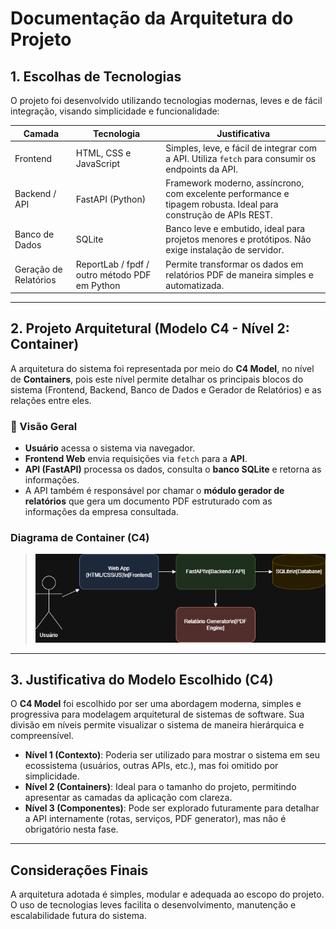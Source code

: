 # Documentação da Arquitetura do Projeto

## 1. Escolhas de Tecnologias

O projeto foi desenvolvido utilizando tecnologias modernas, leves e de fácil integração, visando simplicidade e funcionalidade:

| Camada         | Tecnologia         | Justificativa |
|----------------|--------------------|----------------|
| Frontend       | HTML, CSS e JavaScript | Simples, leve, e fácil de integrar com a API. Utiliza `fetch` para consumir os endpoints da API. |
| Backend / API  | FastAPI (Python)   | Framework moderno, assíncrono, com excelente performance e tipagem robusta. Ideal para construção de APIs REST. |
| Banco de Dados | SQLite             | Banco leve e embutido, ideal para projetos menores e protótipos. Não exige instalação de servidor. |
| Geração de Relatórios | ReportLab / fpdf / outro método PDF em Python | Permite transformar os dados em relatórios PDF de maneira simples e automatizada. |

---

## 2. Projeto Arquitetural (Modelo C4 - Nível 2: Container)

A arquitetura do sistema foi representada por meio do **C4 Model**, no nível de **Containers**, pois este nível permite detalhar os principais blocos do sistema (Frontend, Backend, Banco de Dados e Gerador de Relatórios) e as relações entre eles.

### 🔗 Visão Geral

- **Usuário** acessa o sistema via navegador.
- **Frontend Web** envia requisições via `fetch` para a **API**.
- **API (FastAPI)** processa os dados, consulta o **banco SQLite** e retorna as informações.
- A API também é responsável por chamar o **módulo gerador de relatórios** que gera um documento PDF estruturado com as informações da empresa consultada.

### Diagrama de Container (C4)

> ![Diagrama de Container](https://github.com/QueziaSuzana/Engenharia-de-Software---G1-T1/blob/main/docs/c4-container.drawio.png)


---

## 3. Justificativa do Modelo Escolhido (C4)

O **C4 Model** foi escolhido por ser uma abordagem moderna, simples e progressiva para modelagem arquitetural de sistemas de software. Sua divisão em níveis permite visualizar o sistema de maneira hierárquica e compreensível.

- **Nível 1 (Contexto)**: Poderia ser utilizado para mostrar o sistema em seu ecossistema (usuários, outras APIs, etc.), mas foi omitido por simplicidade.
- **Nível 2 (Containers)**: Ideal para o tamanho do projeto, permitindo apresentar as camadas da aplicação com clareza.
- **Nível 3 (Componentes)**: Pode ser explorado futuramente para detalhar a API internamente (rotas, serviços, PDF generator), mas não é obrigatório nesta fase.

---


## Considerações Finais

A arquitetura adotada é simples, modular e adequada ao escopo do projeto. O uso de tecnologias leves facilita o desenvolvimento, manutenção e escalabilidade futura do sistema.



